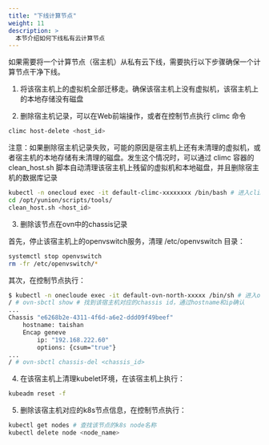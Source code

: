 ```yaml
---
title: "下线计算节点"
weight: 11
description: >
  本节介绍如何下线私有云计算节点
---
```


如果需要将一个计算节点（宿主机）从私有云下线，需要执行以下步骤确保一个计算节点干净下线。

1. 将该宿主机上的虚拟机全部迁移走。确保该宿主机上没有虚拟机，该宿主机上的本地存储没有磁盘

2. 删除宿主机记录，可以在Web前端操作，或者在控制节点执行 climc 命令

```bash
climc host-delete <host_id>
```

注意：如果删除宿主机记录失败，可能的原因是宿主机上还有未清理的虚拟机，或者宿主机的本地存储有未清理的磁盘。发生这个情况时，可以通过 climc 容器的 clean_host.sh 脚本自动清理该宿主机上残留的虚拟机和本地磁盘，并且删除宿主机的数据库记录

```bash
kubectl -n onecloud exec -it default-climc-xxxxxxxx /bin/bash # 进入climc容器执行如下命令
cd /opt/yunion/scripts/tools/
clean_host.sh <host_id>
```

3. 删除该节点在ovn中的chassis记录

首先，停止该宿主机上的openvswitch服务，清理 /etc/openvswitch 目录：

```bash
systemctl stop openvswitch
rm -fr /etc/openvswitch/*
```

其次，在控制节点执行：

```bash
$ kubectl -n onecloude exec -it default-ovn-north-xxxxx /bin/sh # 进入ovn-northd容器执行以下命令
/ # ovn-sbctl show # 找到该宿主机对应的chassis id，通过hostname和ip确认
...
Chassis "e6268b2e-4311-4f6d-a6e2-ddd09f49beef"
    hostname: taishan
    Encap geneve
        ip: "192.168.222.60"
        options: {csum="true"}
...
/ # ovn-sbctl chassis-del <chassis_id>
```

4. 在该宿主机上清理kubelet环境，在该宿主机上执行：

```bash
kubeadm reset -f
```

5. 删除该宿主机对应的k8s节点信息，在控制节点执行：

```bash
kubectl get nodes # 查找该节点的k8s node名称
kubectl delete node <node_name>
```
